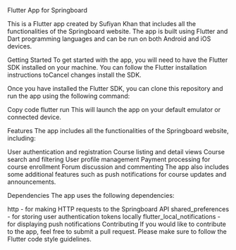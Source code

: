 Flutter App for Springboard

This is a Flutter app created by Sufiyan Khan that includes all the functionalities of the Springboard website. The app is built using Flutter and Dart programming languages and can be run on both Android and iOS devices.

Getting Started
To get started with the app, you will need to have the Flutter SDK installed on your machine. You can follow the Flutter installation instructions toCancel changes install the SDK.

Once you have installed the Flutter SDK, you can clone this repository and run the app using the following command:

Copy code
flutter run
This will launch the app on your default emulator or connected device.

Features
The app includes all the functionalities of the Springboard website, including:

User authentication and registration
Course listing and detail views
Course search and filtering
User profile management
Payment processing for course enrollment
Forum discussion and commenting
The app also includes some additional features such as push notifications for course updates and announcements.

Dependencies
The app uses the following dependencies:

http - for making HTTP requests to the Springboard API
shared_preferences - for storing user authentication tokens locally
flutter_local_notifications - for displaying push notifications
Contributing
If you would like to contribute to the app, feel free to submit a pull request. Please make sure to follow the Flutter code style guidelines.
